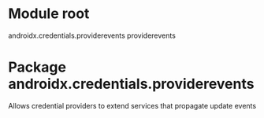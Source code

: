 # Module root

androidx.credentials.providerevents providerevents

# Package androidx.credentials.providerevents

Allows credential providers to extend services that propagate update events
